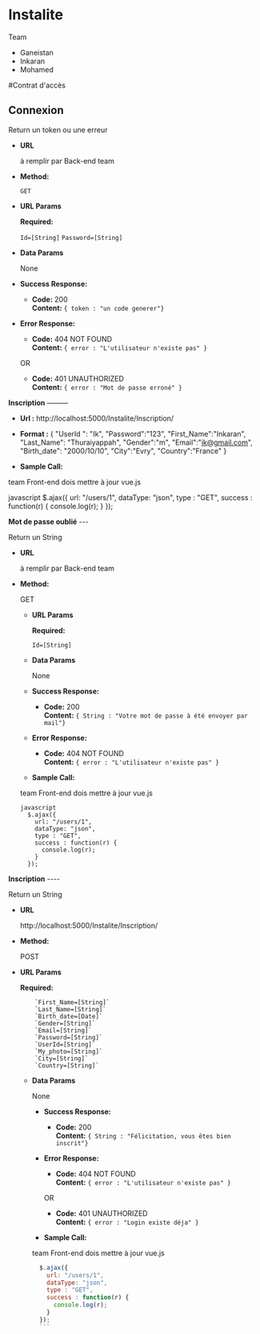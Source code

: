 # Instalite
Team
- Ganeistan
- Inkaran
- Mohamed

#Contrat d'accès

**Connexion**
----
  Return un token ou une erreur

* **URL**

  à remplir par Back-end team

* **Method:**

  `GET`

*  **URL Params**

   **Required:**

   `Id=[String]`
   `Password=[String]`

* **Data Params**

  None

* **Success Response:**

  * **Code:** 200 <br />
    **Content:** `{ token : "un code generer"}`

* **Error Response:**

  * **Code:** 404 NOT FOUND <br />
    **Content:** `{ error : "L'utilisateur n'existe pas" }`

  OR

  * **Code:** 401 UNAUTHORIZED <br />
    **Content:** `{ error : "Mot de passe erroné" }`

**Inscription**
———
* **Url :**
http://localhost:5000/Instalite/Inscription/ 
* **Format :**
{
"UserId ": "Ik",
"Password":"123",
"First_Name":"Inkaran",
"Last_Name": "Thuraiyappah",
"Gender":"m",
"Email":"ik@gmail.com",
"Birth_date": "2000/10/10",
"City":"Evry",
"Country":"France"
}

* **Sample Call:**

team Front-end dois mettre à jour vue.js

 javascript
    $.ajax({
      url: "/users/1",
      dataType: "json",
      type : "GET",
      success : function(r) {
        console.log(r);
      }
    });
    
  
**Mot de passe oublié**
    ---
     
   Return un String

* **URL**

   à remplir par Back-end team

* **Method:**

   GET

    *  **URL Params**

       **Required:**

       `Id=[String]`


    * **Data Params**

      None

    * **Success Response:**

      * **Code:** 200 <br />
        **Content:** `{ String : "Votre mot de passe à été envoyer par mail"}`

    * **Error Response:**

      * **Code:** 404 NOT FOUND <br />
        **Content:** `{ error : "L'utilisateur n'existe pas" }`


    * **Sample Call:**

    team Front-end dois mettre à jour vue.js

      javascript
        $.ajax({
          url: "/users/1",
          dataType: "json",
          type : "GET",
          success : function(r) {
            console.log(r);
          }
        });
        
**Inscription**
        ----
          
Return un String

* **URL**

  http://localhost:5000/Instalite/Inscription/

* **Method:**

   POST

*  **URL Params**

      **Required:**

           `First_Name=[String]`
           `Last_Name=[String]`
           `Birth_date=[Date]`
           `Gender=[String]`
           `Email=[String]`
           `Password=[String]`
           `UserId=[String]`
           `My_photo=[String]`
           `City=[String]`
           `Country=[String]`

     * **Data Params**

          None

        * **Success Response:**

          * **Code:** 200 <br />
            **Content:** `{ String : "Félicitation, vous êtes bien inscrit"}`

        * **Error Response:**

          * **Code:** 404 NOT FOUND <br />
            **Content:** `{ error : "L'utilisateur n'existe pas" }`

          OR

          * **Code:** 401 UNAUTHORIZED <br />
            **Content:** `{ error : "Login existe déja" }`

        * **Sample Call:**

        team Front-end dois mettre à jour vue.js

          ```javascript
            $.ajax({
              url: "/users/1",
              dataType: "json",
              type : "GET",
              success : function(r) {
                console.log(r);
              }
            });
            ```
